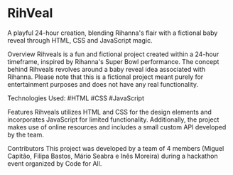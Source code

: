 # RihVeal
A playful 24-hour creation, blending Rihanna's flair with a fictional baby reveal through HTML, CSS and JavaScript magic.

Overview
Rihveals is a fun and fictional project created within a 24-hour timeframe, inspired by Rihanna's Super Bowl performance. The concept behind Rihveals revolves around a baby reveal idea associated with Rihanna. Please note that this is a fictional project meant purely for entertainment purposes and does not have any real functionality.

Technologies Used:
#HTML
#CSS
#JavaScript

Features
Rihveals utilizes HTML and CSS for the design elements and incorporates JavaScript for limited functionality. Additionally, the project makes use of online resources and includes a small custom API developed by the team.

Contributors
This project was developed by a team of 4 members (Miguel Capitão, Filipa Bastos, Mário Seabra e Inês Moreira) during a hackathon event organized by Code for All.
